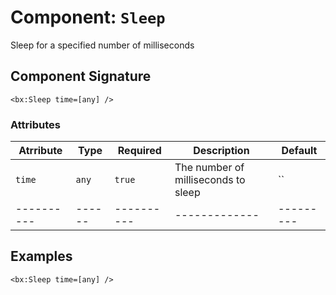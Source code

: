 [comment]: # (Note: This documentation is generated dynamically in the build process.  To modify the contents, change the javadoc on the _invoke method of the Component class)
# Component: `Sleep`

Sleep for a specified number of milliseconds

## Component Signature
```
<bx:Sleep time=[any] />
```
### Attributes

| Atrribute | Type | Required | Description | Default |
|----------|------|----------|-------------|---------|
| `time` | `any` | `true` | The number of milliseconds to sleep | ``|
|----------|------|----------|-------------|---------|



## Examples

```
<bx:Sleep time=[any] />
```
